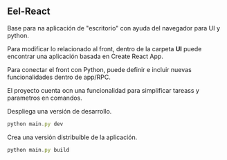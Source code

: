 ## Eel-React
Base para na aplicación de "escritorio" con ayuda del navegador para UI y python.

Para modificar lo relacionado al front, dentro de la carpeta **UI** puede encontrar una aplicación basada en Create React App.


Para conectar el front con Python, puede definir e incluir nuevas funcionalidades dentro de app/RPC.

El proyecto cuenta ocn una funcionalidad para simplificar tareass y parametros en comandos.



Despliega una versión de desarrollo.
```js
python main.py dev
```
Crea una versión distribuible de la aplicación.

```js
python main.py build
```